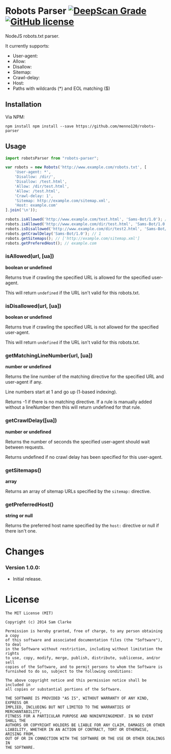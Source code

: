# Robots Parser [![DeepScan Grade](https://deepscan.io/api/projects/1275/branches/3378/badge/grade.svg)](https://deepscan.io/dashboard/#view=project&pid=1275&bid=3378) [![GitHub license](https://img.shields.io/github/license/samclarke/robots-parser.svg)](https://github.com/samclarke/robots-parser/blob/master/license.md)

NodeJS robots.txt parser.

It currently supports:

  * User-agent:
  * Allow:
  * Disallow:
  * Sitemap:
  * Crawl-delay:
  * Host:
  * Paths with wildcards (*) and EOL matching ($)

## Installation

Via NPM:

    npm install npm install --save https://github.com/menno120/robots-parser

## Usage

```ts
import robotsParser from "robots-parser";

var robots = new Robots('http://www.example.com/robots.txt', [
	'User-agent: *',
	'Disallow: /dir/',
	'Disallow: /test.html',
	'Allow: /dir/test.html',
	'Allow: /test.html',
	'Crawl-delay: 1',
	'Sitemap: http://example.com/sitemap.xml',
	'Host: example.com'
].join('\n'));

robots.isAllowed('http://www.example.com/test.html', 'Sams-Bot/1.0'); // false
robots.isAllowed('http://www.example.com/dir/test.html', 'Sams-Bot/1.0'); // true
robots.isDisallowed('http://www.example.com/dir/test2.html', 'Sams-Bot/1.0'); // true
robots.getCrawlDelay('Sams-Bot/1.0'); // 1
robots.getSitemaps(); // ['http://example.com/sitemap.xml']
robots.getPreferedHost(); // example.com
```

### isAllowed(url, [ua])
**boolean or undefined**

Returns true if crawling the specified URL is allowed for the specified user-agent.

This will return `undefined` if the URL isn't valid for this robots.txt.


### isDisallowed(url, [ua])
**boolean or undefined**

Returns true if crawling the specified URL is not allowed for the specified user-agent.

This will return `undefined` if the URL isn't valid for this robots.txt.


### getMatchingLineNumber(url, [ua])
**number or undefined**

Returns the line number of the matching directive for the specified URL and user-agent if any.

Line numbers start at 1 and go up (1-based indexing).

Returns -1 if there is no matching directive. If a rule is manually added without a lineNumber then this will return undefined for that rule.


### getCrawlDelay([ua])
**number or undefined**

Returns the number of seconds the specified user-agent should wait between requests.

Returns undefined if no crawl delay has been specified for this user-agent.


### getSitemaps()
**array**

Returns an array of sitemap URLs specified by the `sitemap:` directive.


### getPreferredHost()
**string or null**

Returns the preferred host name specified by the `host:` directive or null if there isn't one.


# Changes

### Version 1.0.0:

 * Initial release.


# License

	The MIT License (MIT)

	Copyright (c) 2014 Sam Clarke

	Permission is hereby granted, free of charge, to any person obtaining a copy
	of this software and associated documentation files (the "Software"), to deal
	in the Software without restriction, including without limitation the rights
	to use, copy, modify, merge, publish, distribute, sublicense, and/or sell
	copies of the Software, and to permit persons to whom the Software is
	furnished to do so, subject to the following conditions:

	The above copyright notice and this permission notice shall be included in
	all copies or substantial portions of the Software.

	THE SOFTWARE IS PROVIDED "AS IS", WITHOUT WARRANTY OF ANY KIND, EXPRESS OR
	IMPLIED, INCLUDING BUT NOT LIMITED TO THE WARRANTIES OF MERCHANTABILITY,
	FITNESS FOR A PARTICULAR PURPOSE AND NONINFRINGEMENT. IN NO EVENT SHALL THE
	AUTHORS OR COPYRIGHT HOLDERS BE LIABLE FOR ANY CLAIM, DAMAGES OR OTHER
	LIABILITY, WHETHER IN AN ACTION OF CONTRACT, TORT OR OTHERWISE, ARISING FROM,
	OUT OF OR IN CONNECTION WITH THE SOFTWARE OR THE USE OR OTHER DEALINGS IN
	THE SOFTWARE.
